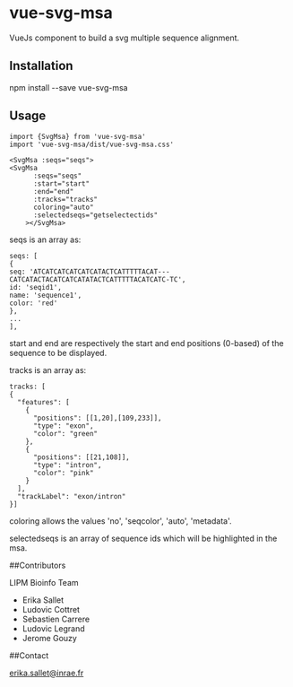 # vue-svg-msa

VueJs component to build a svg multiple sequence alignment.

## Installation

npm install --save vue-svg-msa

## Usage

```
import {SvgMsa} from 'vue-svg-msa'
import 'vue-svg-msa/dist/vue-svg-msa.css'
```

```
<SvgMsa :seqs="seqs">
<SvgMsa
      :seqs="seqs"
      :start="start"
      :end="end"
      :tracks="tracks"
      coloring="auto"
      :selectedseqs="getselectectids"
    ></SvgMsa>
```

seqs is an array as:

```
seqs: [
{
seq: 'ATCATCATCATCATCATACTCATTTTTACAT---CATCATACTACATCATCATATACTCATTTTTACATCATC-TC',
id: 'seqid1',
name: 'sequence1',
color: 'red'
},
...
],
```

start and end are respectively the start and end positions (0-based) of the sequence to be displayed.

tracks is an array as:

```
tracks: [
{
  "features": [
    {
      "positions": [[1,20],[109,233]],
      "type": "exon",
      "color": "green"
    },
    {
      "positions": [[21,108]],
      "type": "intron",
      "color": "pink"
    }
  ],
  "trackLabel": "exon/intron"
}]
```

coloring allows the values 'no', 'seqcolor', 'auto', 'metadata'.

selectedseqs is an array of sequence ids which will be highlighted in the msa.

##Contributors

LIPM Bioinfo Team

- Erika Sallet
- Ludovic Cottret
- Sebastien Carrere
- Ludovic Legrand
- Jerome Gouzy

##Contact

erika.sallet@inrae.fr
